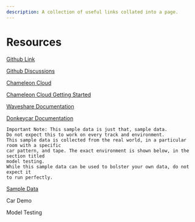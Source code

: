 ```yaml
---
description: A collection of useful links collated into a page.
---
```


# Resources

[Github Link](https://github.com/AetherWang/CHI-Edge-Education)

[Github Discussions](https://github.com/AetherWang/CHI-Edge-Education/discussions)

[Chameleon Cloud](https://chameleoncloud.org/)

[Chameleon Cloud Getting Started](https://chameleoncloud.readthedocs.io/en/latest/getting-started/index.html)

[Waveshare Documentation](https://www.waveshare.com/wiki/PiRacer\_Pro\_AI\_Kit)

[Donkeycar Documentation](https://docs.donkeycar.com/)

```
Important Note: This sample data is just that, sample data. 
Do not expect this to work on every track and environment.
This sample data is collected from the real world, in a particular room with a specific
car pattern, and tape. The exact environment is shown below, in the section titled 
model testing.
While this sample data can be used to bolster your own data, do not expect it
to run perfectly.
```

[Sample Data](https://drive.google.com/file/d/1dpOJdXXIwvmUc7985rie-ZJADkACWN3C/view?usp=sharing)

Car Demo

Model Testing

